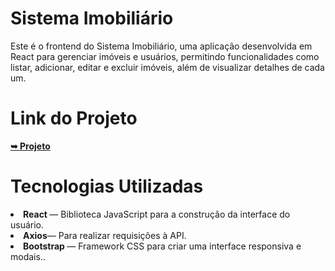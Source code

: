<h1>Sistema Imobiliário</h1>

<p>
Este é o frontend do Sistema Imobiliário, uma aplicação desenvolvida em React para gerenciar imóveis e usuários, permitindo funcionalidades como listar, adicionar, editar e excluir imóveis, além de visualizar detalhes de cada um.

</p>


<h1>Link do Projeto</h1>
<a href="https://react-houseclick.vercel.app" rel="nofollow"><strong>➥ Projeto</strong></a></p>



<h1>Tecnologias Utilizadas</h1>
<li><strong>React </strong>— Biblioteca JavaScript para a construção da interface do usuário.</li>
<li><strong>Axios</strong>— Para realizar requisições à API.</li>
<li><strong>Bootstrap </strong> — Framework CSS para criar uma interface responsiva e modais..</li>

<br>
<br>
